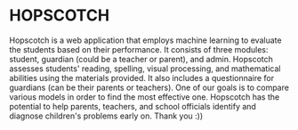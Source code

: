# HOPSCOTCH
Hopscotch is a web application that employs machine learning to evaluate the students based on their performance.
It consists of three modules: student, guardian (could be a teacher or parent), and admin. 
Hopscotch assesses students' reading, spelling, visual processing, and mathematical abilities using the materials provided. 
It also includes a questionnaire for guardians (can be their parents or teachers). 
One of our goals is to compare various models in order to find the most effective one.
 Hopscotch has the potential to help parents, teachers, and school officials identify and diagnose children's problems early on.
 Thank you :))
